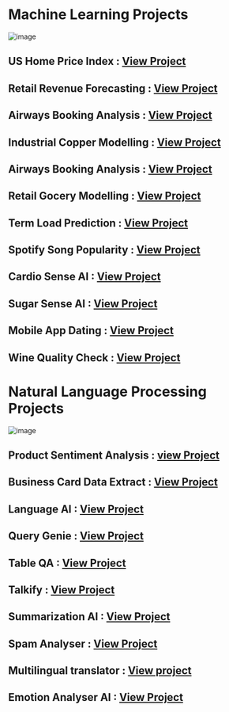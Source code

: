 # Machine Learning Projects

![image](https://github.com/praveendecode/Docker_ML_NLP_Projects/assets/95226524/f04da991-a735-4114-aa3c-ec60798b7fe4)



## US Home Price Index             : [View Project](https://github.com/praveendecode/US_HPI_Prediction)
 
##  Retail Revenue Forecasting     : [View Project](https://github.com/praveendecode/Retail-Revenue-Forecasting)

## Airways Booking Analysis        : [View Project](https://github.com/praveendecode/Airways-booking-analysis)

## Industrial Copper Modelling : [View Project](https://github.com/praveendecode/Industrial_Copper_Modeling)

## Airways Booking Analysis    : [View Project](https://github.com/praveendecode/Airways-booking-analysis)

## Retail Gocery Modelling     : [View Project](https://github.com/praveendecode/Retail-grocery-industry)
 
## Term Load Prediction        : [View Project](https://github.com/praveendecode/Term_Load_Predictor)
 
## Spotify Song Popularity     : [View Project](https://github.com/praveendecode/Spotify-Popularity-Predictor)
 
## Cardio Sense AI             : [View Project](https://github.com/praveendecode/CardioSense_AI)
 
## Sugar Sense AI              : [View Project](https://github.com/praveendecode/Sugar-Sense-AI)
 
## Mobile App Dating           : [View Project](https://github.com/praveendecode/Mobile-dating-app)
 
## Wine Quality Check          : [View Project](https://github.com/praveendecode/WineQualityPrediction)


# Natural Language Processing Projects

![image](https://github.com/praveendecode/Textwiz/assets/95226524/916abc3d-f61c-4a3c-a04c-a6ab7c3db7ef)

## Product Sentiment Analysis  : [view Project](https://github.com/praveendecode/Product_Sentiment_Analysis)

## Business Card Data Extract  : [View Project](https://github.com/praveendecode/BizCardX)

## Language AI                       : [View Project](https://github.com/praveendecode/Textwiz)
 
## Query Genie                 : [View Project](https://github.com/praveendecode/QueryGenie)
 
## Table QA                    : [View Project](https://github.com/praveendecode/TabulaQA)
 
## Talkify                     : [View Project](https://github.com/praveendecode/talkify)
 
## Summarization AI            : [View Project](https://github.com/praveendecode/SummarixAI)
 
## Spam Analyser               : [View Project](https://github.com/praveendecode/spamalyzer/tree/main)
 
## Multilingual translator     : [View project](https://github.com/praveendecode/multilingual-translator_AI)
 
## Emotion Analyser AI         : [View Project](https://github.com/praveendecode/emotion-analyzer-AI)

